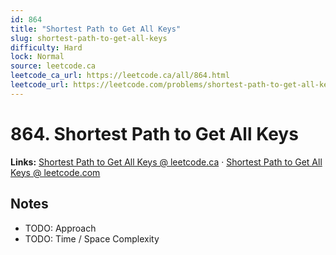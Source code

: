 ```yaml
--- 
id: 864
title: "Shortest Path to Get All Keys"
slug: shortest-path-to-get-all-keys
difficulty: Hard
lock: Normal
source: leetcode.ca
leetcode_ca_url: https://leetcode.ca/all/864.html
leetcode_url: https://leetcode.com/problems/shortest-path-to-get-all-keys/
---
```


# 864. Shortest Path to Get All Keys

**Links:** [Shortest Path to Get All Keys @ leetcode.ca](https://leetcode.ca/all/864.html) · [Shortest Path to Get All Keys @ leetcode.com](https://leetcode.com/problems/shortest-path-to-get-all-keys/)

## Notes
- TODO: Approach
- TODO: Time / Space Complexity
